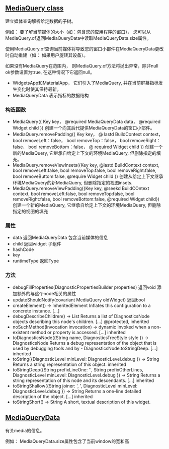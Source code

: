 ## [MediaQuery class](https://api.flutter.dev/flutter/widgets/MediaQuery-class.html)

建立媒体查询解析给定数据的子树。

例如： 要了解当前媒体的大小（如：包含您的应用程序的窗口）， 您可以从MediaQuery.of返回MediaQueryData中读取MediaQueryData.size属性。

使用MediaQuery.of查询当前媒体将导致您的窗口小部件在MediaQueryData更改时自动重建（如： 如果用户旋转其设备）。

如果没有MediaQuery在范围内， 则MediaQuery.of方法将抛出异常，除非null ok参数设置为true, 在这种情况下它返回null。

* WidgetsApp和MaterialApp， 它们引入了MediaQuery, 并在当前屏幕指标发生变化时使其保持最新。
* MediaQueryData 表示指标的数据结构

### 构造函数
- MediaQuery({ Key key， @required MediaQueryData data， @required Widget child })
创建一个向其后代提供MediaQueryData的窗口小部件。
- MediaQuery.removePadding({ Key key， @ lastd BuildContext context， bool removeLeft：false， bool removeTop：false， bool removeRight：false， bool removeBottom：false， @ required Widget child })
创建一个新的MediaQuery, 它继承自给定上下文的环境MediaQuery, 但删除指定的填充。
- MediaQuery.removeViewInsets({Key key, @lastd BuildContext context, bool removeLeft:false, bool removeTop:false, bool removeRight:false, bool removeButtom:false, @require Widget child })
创建从给定上下文继承环境MediaQuery的新MediaQuery, 但删除指定的视图insets.
- MediaQuery.removeViewPadding({Key key, @seekd BuildCOntext context, bool removeLeft:false, bool removeTop:false, bool removeRight:false, bool removeBottom:false, @required Widget child})
创建一个新的MediaQuery, 它继承自给定上下文的环境MediaQuery, 但删除指定的视图的填充

### 属性
- data 返回MediaQueryData  包含当前媒体的信息
- child 返回widget    子组件
- hashCode
- key
- runtimeType 返回Type

### 方法
- debugFillProperties(DiagnosticPropertiesBuilder properties) 返回void
添加额外的与这个node相关的属性
- updateShouldNotify(covariant MediaQuery oldWidget) 返回bool
- createElement() → InheritedElement
Inflates this configuration to a concrete instance. [...]
- debugDescribeChildren() → List<DiagnosticsNode>
Returns a list of DiagnosticsNode objects describing this node's children. [...]
@protected, inherited
- noSuchMethod(Invocation invocation) → dynamic
Invoked when a non-existent method or property is accessed. [...]
inherited
- toDiagnosticsNode({String name, DiagnosticsTreeStyle style }) → DiagnosticsNode
Returns a debug representation of the object that is used by debugging tools and by - DiagnosticsNode.toStringDeep. [...]
inherited
- toString({DiagnosticLevel minLevel: DiagnosticLevel.debug }) → String
Returns a string representation of this object.
inherited
- toStringDeep({String prefixLineOne: '', String prefixOtherLines, DiagnosticLevel minLevel: DiagnosticLevel.debug }) → String
Returns a string representation of this node and its descendants. [...]
inherited
- toStringShallow({String joiner: ', ', DiagnosticLevel minLevel: DiagnosticLevel.debug }) → String
Returns a one-line detailed description of the object. [...]
inherited
- toStringShort() → String
A short, textual description of this widget.




## [MediaQueryData](https://api.flutter.dev/flutter/widgets/MediaQueryData-class.html)
有关media的信息。

例如： MediaQueryData.size属性包含了当前window的宽和高

